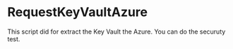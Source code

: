 # RequestKeyVaultAzure
This script did for extract the Key Vault the Azure. You can do the securuty test.
